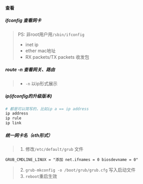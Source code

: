 #### 查看

##### ifconfig 查看网卡
> PS: 非root用户用`/sbin/ifconfig`
> - inet ip
> - ether mac地址
> - RX packets/TX packets 收发包


##### route -n 查看网关、路由
> - `-n` 以ip形式展示

##### ip(ifconfig的升级版本)
```bash
# 都是可以简写的，比如ip a == ip address
ip address 
ip rule
ip link
```

##### 统一网卡名（eth形式）
> 1. 修改`/etc/default/grub` 文件
```
GRUB_CMDLINE_LINUX = "添加 net.ifnames = 0 biosdevname = 0"
``` 
> 2. `grub-mkconfig -o /boot/grub/grub.cfg` 写入启动文件
> 3. `reboot`重启生效



